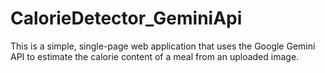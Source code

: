 # CalorieDetector_GeminiApi
This is a simple, single-page web application that uses the Google Gemini API to estimate the calorie content of a meal from an uploaded image.
